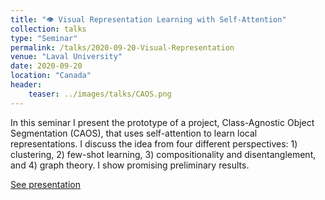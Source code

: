 ```yaml
---
title: "👁️ Visual Representation Learning with Self-Attention"
collection: talks
type: "Seminar"
permalink: /talks/2020-09-20-Visual-Representation
venue: "Laval University"
date: 2020-09-20
location: "Canada"
header:
    teaser: ../images/talks/CAOS.png
---
```

In this seminar I present the prototype of a project, Class-Agnostic Object Segmentation (CAOS), that uses self-attention to learn local representations. I discuss the idea from four different perspectives: 1) clustering, 2) few-shot learning, 3) compositionality and disentanglement, and 4) graph theory. I show promising preliminary results.

[See presentation](https://drive.google.com/file/d/19MotD9EJJJy48a5MR31jaTciIAqkP--b/view?usp=sharing)

